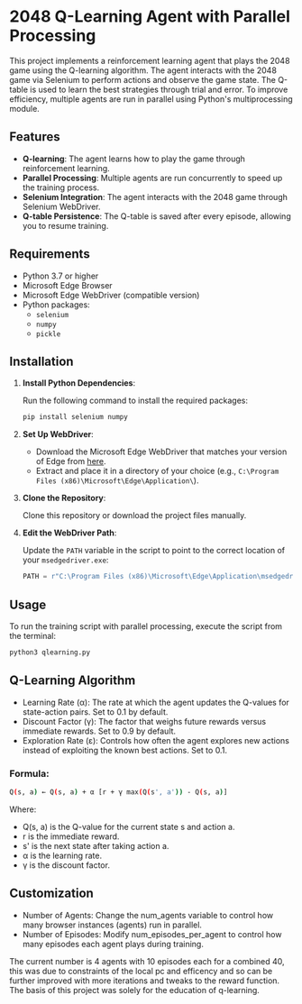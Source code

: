 # 2048 Q-Learning Agent with Parallel Processing

This project implements a reinforcement learning agent that plays the 2048 game using the Q-learning algorithm. The agent interacts with the 2048 game via Selenium to perform actions and observe the game state. The Q-table is used to learn the best strategies through trial and error. To improve efficiency, multiple agents are run in parallel using Python's multiprocessing module.

## Features

- **Q-learning**: The agent learns how to play the game through reinforcement learning.
- **Parallel Processing**: Multiple agents are run concurrently to speed up the training process.
- **Selenium Integration**: The agent interacts with the 2048 game through Selenium WebDriver.
- **Q-table Persistence**: The Q-table is saved after every episode, allowing you to resume training.

## Requirements

- Python 3.7 or higher
- Microsoft Edge Browser
- Microsoft Edge WebDriver (compatible version)
- Python packages:
  - `selenium`
  - `numpy`
  - `pickle`

## Installation

1. **Install Python Dependencies**:

    Run the following command to install the required packages:

    ```bash
    pip install selenium numpy
    ```

2. **Set Up WebDriver**:

    - Download the Microsoft Edge WebDriver that matches your version of Edge from [here](https://developer.microsoft.com/en-us/microsoft-edge/tools/webdriver/).
    - Extract and place it in a directory of your choice (e.g., `C:\Program Files (x86)\Microsoft\Edge\Application\`).

3. **Clone the Repository**:

    Clone this repository or download the project files manually.

4. **Edit the WebDriver Path**:

    Update the `PATH` variable in the script to point to the correct location of your `msedgedriver.exe`:

    ```python
    PATH = r"C:\Program Files (x86)\Microsoft\Edge\Application\msedgedriver.exe"
    ```

## Usage

To run the training script with parallel processing, execute the script from the terminal:

```bash
python3 qlearning.py
```

## Q-Learning Algorithm

- Learning Rate (α): The rate at which the agent updates the Q-values for state-action pairs. Set to 0.1 by default.
- Discount Factor (γ): The factor that weighs future rewards versus immediate rewards. Set to 0.9 by default.
- Exploration Rate (ε): Controls how often the agent explores new actions instead of exploiting the known best actions. Set to 0.1.

### Formula: 
```bash
Q(s, a) ← Q(s, a) + α [r + γ max(Q(s', a')) - Q(s, a)]
```
Where:

- Q(s, a) is the Q-value for the current state s and action a.
- r is the immediate reward.
- s' is the next state after taking action a.
- α is the learning rate.
- γ is the discount factor.

## Customization

- Number of Agents: Change the num_agents variable to control how many browser instances (agents) run in parallel.
- Number of Episodes: Modify num_episodes_per_agent to control how many episodes each agent plays during training.

The current number is 4 agents with 10 episodes each for a combined 40, this was due to constraints of the local pc and efficency and so can be further improved with more iterations and tweaks to the reward function. The basis of this project was solely for the education of q-learning.
